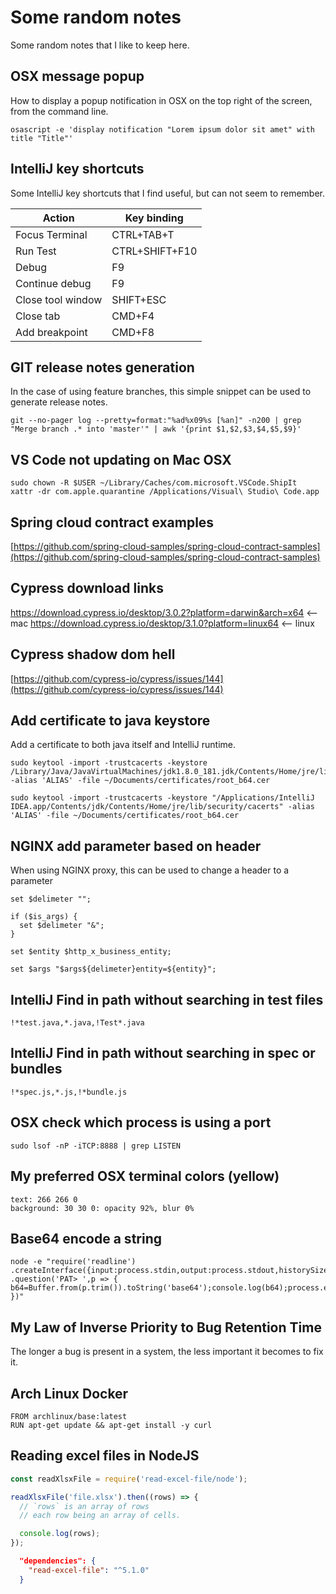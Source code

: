 # Some random notes
Some random notes that I like to keep here.

## OSX message popup
How to display a popup notification in OSX on the top right of the screen, from the command line.
```
osascript -e 'display notification "Lorem ipsum dolor sit amet" with title "Title"'
```

## IntelliJ key shortcuts
Some IntelliJ key shortcuts that I find useful, but can not seem to remember.

| Action            | Key binding       |
|-------------------|-------------------|
| Focus Terminal    | CTRL+TAB+T        |
| Run Test          | CTRL+SHIFT+F10    |
| Debug             | F9                |
| Continue debug    | F9                |
| Close tool window | SHIFT+ESC         |
| Close tab         | CMD+F4            |
| Add breakpoint    | CMD+F8            |

## GIT release notes generation
In the case of using feature branches, this simple snippet can be used to generate release notes.
```
git --no-pager log --pretty=format:"%ad%x09%s [%an]" -n200 | grep "Merge branch .* into 'master'" | awk '{print $1,$2,$3,$4,$5,$9}'
```

## VS Code not updating on Mac OSX
```
sudo chown -R $USER ~/Library/Caches/com.microsoft.VSCode.ShipIt
xattr -dr com.apple.quarantine /Applications/Visual\ Studio\ Code.app
```

## Spring cloud contract examples
[https://github.com/spring-cloud-samples/spring-cloud-contract-samples](https://github.com/spring-cloud-samples/spring-cloud-contract-samples)

## Cypress download links
https://download.cypress.io/desktop/3.0.2?platform=darwin&arch=x64 <-- mac
https://download.cypress.io/desktop/3.1.0?platform=linux64 <-- linux

## Cypress shadow dom hell
[https://github.com/cypress-io/cypress/issues/144](https://github.com/cypress-io/cypress/issues/144)

## Add certificate to java keystore
Add a certificate to both java itself and IntelliJ runtime.
```
sudo keytool -import -trustcacerts -keystore /Library/Java/JavaVirtualMachines/jdk1.8.0_181.jdk/Contents/Home/jre/lib/security/cacerts -alias 'ALIAS' -file ~/Documents/certificates/root_b64.cer

sudo keytool -import -trustcacerts -keystore "/Applications/IntelliJ IDEA.app/Contents/jdk/Contents/Home/jre/lib/security/cacerts" -alias 'ALIAS' -file ~/Documents/certificates/root_b64.cer
```

## NGINX add parameter based on header
When using NGINX proxy, this can be used to change a header to a parameter
```
set $delimeter "";

if ($is_args) {
  set $delimeter "&";
}

set $entity $http_x_business_entity;

set $args "$args${delimeter}entity=${entity}";
```

## IntelliJ Find in path without searching in test files
```
!*test.java,*.java,!Test*.java
```

## IntelliJ Find in path without searching in spec or bundles
```
!*spec.js,*.js,!*bundle.js
```

## OSX check which process is using a port
```
sudo lsof -nP -iTCP:8888 | grep LISTEN
```

## My preferred OSX terminal colors (yellow)
```
text: 266 266 0
background: 30 30 0: opacity 92%, blur 0%
```

## Base64 encode a string
```
node -e "require('readline') .createInterface({input:process.stdin,output:process.stdout,historySize:0}) .question('PAT> ',p => { b64=Buffer.from(p.trim()).toString('base64');console.log(b64);process.exit(); })"
```

## My Law of Inverse Priority to Bug Retention Time
The longer a bug is present in a system, the less important it becomes to fix it.

## Arch Linux Docker
```
FROM archlinux/base:latest
RUN apt-get update && apt-get install -y curl
```

## Reading excel files in NodeJS
```javascript
const readXlsxFile = require('read-excel-file/node');

readXlsxFile('file.xlsx').then((rows) => {
  // `rows` is an array of rows
  // each row being an array of cells.

  console.log(rows);
});
```

```json
  "dependencies": {
    "read-excel-file": "^5.1.0"
  }
```
